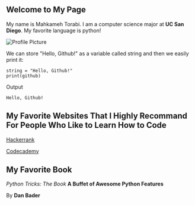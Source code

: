 ## Welcome to My Page

My name is Mahkameh Torabi. I am a computer science major at **UC San Diego**. My favorite language is python!

![Profile Picture](https://avatars2.githubusercontent.com/u/59551192?s=400&u=f57c494334a7438ed57702fb493f57fa0f81bd11&v=4)


We can store "Hello, Github!" as a variable called string and then we easily print it:


```
string = "Hello, Github!"
print(github)
```

Output

```
Hello, Github!
```


## My Favorite Websites That I Highly Recommand For People Who Like to Learn How to Code
[Hackerrank](https://www.hackerrank.com/domains/python)

[Codecademy](https://www.codecademy.com/learn/learn-python)


## My Favorite Book
*Python Tricks: The Book* **A Buffet of Awesome Python Features**

By **Dan Bader**
